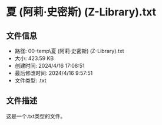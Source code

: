 ﻿# 夏 (阿莉·史密斯) (Z-Library).txt

## 文件信息
- 路径: 00-temp\夏 (阿莉·史密斯) (Z-Library).txt
- 大小: 423.59 KB
- 创建时间: 2024/4/16 17:08:51
- 最后修改时间: 2024/4/16 9:57:51
- 文件类型: .txt

## 文件描述
这是一个.txt类型的文件。

